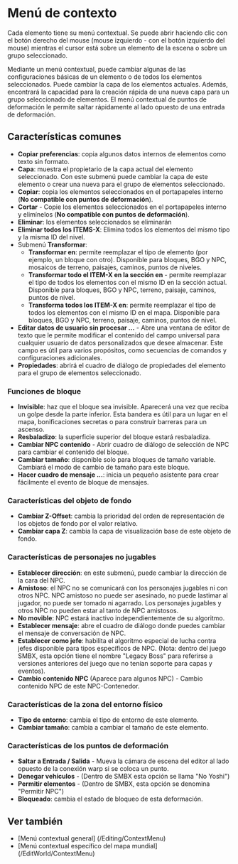 # Menú de contexto

Cada elemento tiene su menú contextual. Se puede abrir haciendo clic con el botón derecho del mouse (mouse izquierdo - con el botón izquierdo del mouse) mientras el cursor está sobre un elemento de la escena o sobre un grupo seleccionado.

Mediante un menú contextual, puede cambiar algunas de las configuraciones básicas de un elemento o de todos los elementos seleccionados. Puede cambiar la capa de los elementos actuales. Además, encontrará la capacidad para la creación rápida de una nueva capa para un grupo seleccionado de elementos. El menú contextual de puntos de deformación le permite saltar rápidamente al lado opuesto de una entrada de deformación.
## Características comunes
- **Copiar preferencias**: copia algunos datos internos de elementos como texto sin formato.
- **Capa**: muestra el propietario de la capa actual del elemento seleccionado. Con este submenú puede cambiar la capa de este elemento o crear una nueva para el grupo de elementos seleccionado.
- **Copiar**: copia los elementos seleccionados en el portapapeles interno (**No compatible con puntos de deformación**).
- **Cortar** - Copie los elementos seleccionados en el portapapeles interno y elimínelos (**No compatible con puntos de deformación**).
- **Eliminar**: los elementos seleccionados se eliminarán
- **Eliminar todos los ITEMS-X**: Elimina todos los elementos del mismo tipo y la misma ID del nivel.
- Submenú **Transformar**:
   - **Transformar en**: permite reemplazar el tipo de elemento (por ejemplo, un bloque con otro). Disponible para bloques, BGO y NPC, mosaicos de terreno, paisajes, caminos, puntos de niveles.
   - **Transformar todo el ITEM-X en la sección en** - permite reemplazar el tipo de todos los elementos con el mismo ID en la sección actual. Disponible para bloques, BGO y NPC, terreno, paisaje, caminos, puntos de nivel.
   - **Transforma todos los ITEM-X en**: permite reemplazar el tipo de todos los elementos con el mismo ID en el mapa. Disponible para bloques, BGO y NPC, terreno, paisaje, caminos, puntos de nivel.
- **Editar datos de usuario sin procesar ...** - Abre una ventana de editor de texto que le permite modificar el contenido del campo universal para cualquier usuario de datos personalizados que desee almacenar. Este campo es útil para varios propósitos, como secuencias de comandos y configuraciones adicionales.
- **Propiedades**: abrirá el cuadro de diálogo de propiedades del elemento para el grupo de elementos seleccionado.

### Funciones de bloque
* **Invisible**: haz que el bloque sea invisible. Aparecerá una vez que reciba un golpe desde la parte inferior. Esta bandera es útil para un lugar en el mapa, bonificaciones secretas o para construir barreras para un ascenso.
* **Resbaladizo**: la superficie superior del bloque estará resbaladiza.
* **Cambiar NPC contenido** - Abrir cuadro de diálogo de selección de NPC para cambiar el contenido del bloque.
* **Cambiar tamaño**: disponible solo para bloques de tamaño variable. Cambiará el modo de cambio de tamaño para este bloque.
* **Hacer cuadro de mensaje ...**: inicia un pequeño asistente para crear fácilmente el evento de bloque de mensajes.

<ImageZoom
alt="BlockContext"
url="screenshots/LevelEditing/Items/BlockContext.png"
width="200px"
:border="true"
/>


### Características del objeto de fondo

* **Cambiar Z-Offset**: cambia la prioridad del orden de representación de los objetos de fondo por el valor relativo.
* **Cambiar capa Z**: cambia la capa de visualización base de este objeto de fondo.

<ImageZoom
alt="BGO_Context"
url="screenshots/LevelEditing/Items/BGO_Context.png"
width="200px"
:border="true"
/>

### Características de personajes no jugables
* **Establecer dirección**: en este submenú, puede cambiar la dirección de la cara del NPC.
* **Amistoso**: el NPC no se comunicará con los personajes jugables ni con otros NPC. NPC amistoso no puede ser asesinado, no puede lastimar al jugador, no puede ser tomado ni agarrado. Los personajes jugables y otros NPC no pueden estar al tanto de NPC amistosos.
* **No movible**: NPC estará inactivo independientemente de su algoritmo.
* **Establecer mensaje**: abre el cuadro de diálogo donde puedes cambiar el mensaje de conversación de NPC.
* **Establecer como jefe**: habilita el algoritmo especial de lucha contra jefes disponible para tipos específicos de NPC. (Nota: dentro del juego SMBX, esta opción tiene el nombre "Legacy Boss" para referirse a versiones anteriores del juego que no tenían soporte para capas y eventos).
* **Cambio contenido NPC** (Aparece para algunos NPC) - Cambio contenido NPC de este NPC-Contenedor.

<ImageZoom
alt="NPC_Direction"
url="screenshots/LevelEditing/Items/NPC_Direction.png"
width="200px"
:border="true"
/>

### Características de la zona del entorno físico
* **Tipo de entorno**: cambia el tipo de entorno de este elemento.
* **Cambiar tamaño**: cambia a cambiar el tamaño de este elemento.

<ImageZoom
alt="06_change_type"
url="screenshots/LevelEditing/Physics/06_change_type.png"
width="200px"
:border="true"
/>

### Características de los puntos de deformación
* **Saltar a Entrada / Salida** - Mueva la cámara de escena del editor al lado opuesto de la conexión warp si se coloca un punto.
* **Denegar vehículos** - (Dentro de SMBX esta opción se llama "No Yoshi")
* **Permitir elementos** - (Dentro de SMBX, esta opción se denomina "Permitir NPC")
* **Bloqueado**: cambia el estado de bloqueo de esta deformación.

<ImageZoom
alt="WarpContextMenu"
url="screenshots/LevelEditing/Warps/WarpContextMenu.png"
width="200px"
:border="true"
/>


## Ver también
* [Menú contextual general] (/Editing/ContextMenu)
* [Menú contextual específico del mapa mundial] (/EditWorld/ContextMenu)
